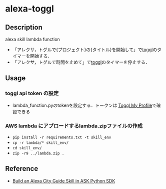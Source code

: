 # alexa-toggl
## Description
alexa skill lambda function  

- 「アレクサ，トグルで{プロジェクト}の{タイトル}を開始して」で[toggl](https://toggl.com/)のタイマーを開始する．  
- 「アレクサ，トグルで時間を止めて」で[toggl](https://toggl.com/)のタイマーを停止する．  

## Usage  
### toggl api token の設定
- lambda_function.pyのtokenを設定する．トークンは [Toggl My Profile](https://www.toggl.com/app/profile)で確認できる

### AWS lambda にアプロードするlambda.zipファイルの作成  
- `pip install -r requirements.txt -t skill_env`  
- `cp -r lambda/* skill_env/`  
- `cd skill_env/`
- `zip -r9 ../lambda.zip .`  


## Reference  
- [Build an Alexa City Guide Skill in ASK Python SDK](https://github.com/alexa/skill-sample-python-city-guide)
